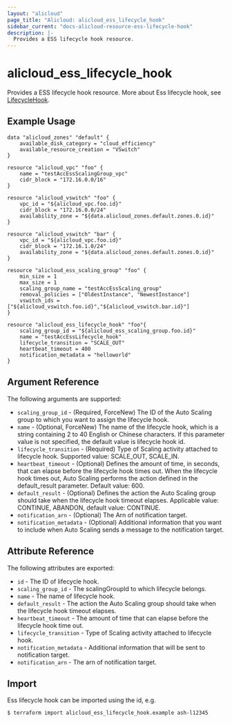 ```yaml
---
layout: "alicloud"
page_title: "Alicloud: alicloud_ess_lifecycle_hook"
sidebar_current: "docs-alicloud-resource-ess-lifecycle-hook"
description: |-
  Provides a ESS lifecycle hook resource.
---
```


# alicloud\_ess\_lifecycle\_hook

Provides a ESS lifecycle hook resource. More about Ess lifecycle hook, see [LifecycleHook](https://www.alibabacloud.com/help/doc-detail/73839.htm).

## Example Usage
```
data "alicloud_zones" "default" {
	available_disk_category = "cloud_efficiency"
	available_resource_creation = "VSwitch"
}

resource "alicloud_vpc" "foo" {
  	name = "testAccEssScalingGroup_vpc"
  	cidr_block = "172.16.0.0/16"
}

resource "alicloud_vswitch" "foo" {
  	vpc_id = "${alicloud_vpc.foo.id}"
  	cidr_block = "172.16.0.0/24"
	availability_zone = "${data.alicloud_zones.default.zones.0.id}"
}

resource "alicloud_vswitch" "bar" {
  	vpc_id = "${alicloud_vpc.foo.id}"
  	cidr_block = "172.16.1.0/24"
  	availability_zone = "${data.alicloud_zones.default.zones.0.id}"
}

resource "alicloud_ess_scaling_group" "foo" {
	min_size = 1
	max_size = 1
	scaling_group_name = "testAccEssScaling_group"
	removal_policies = ["OldestInstance", "NewestInstance"]
	vswitch_ids = ["${alicloud_vswitch.foo.id}","${alicloud_vswitch.bar.id}"]
}

resource "alicloud_ess_lifecycle_hook" "foo"{
	scaling_group_id = "${alicloud_ess_scaling_group.foo.id}"
	name = "testAccEssLifecycle_hook"
	lifecycle_transition = "SCALE_OUT"
	heartbeat_timeout = 400
	notification_metadata = "helloworld"
}
```

## Argument Reference

The following arguments are supported:

* `scaling_group_id` - (Required, ForceNew) The ID of the Auto Scaling group to which you want to assign the lifecycle hook.
* `name` - (Optional, ForceNew) The name of the lifecycle hook, which is a string containing 2 to 40 English or Chinese characters. If this parameter value is not specified, the default value is lifecycle hook id.
* `lifecycle_transition` - (Required) Type of Scaling activity attached to lifecycle hook. Supported value: SCALE_OUT, SCALE_IN.
* `heartbeat_timeout` - (Optional) Defines the amount of time, in seconds, that can elapse before the lifecycle hook times out. When the lifecycle hook times out, Auto Scaling performs the action defined in the default_result parameter. Default value: 600.
* `default_result` - (Optional) Defines the action the Auto Scaling group should take when the lifecycle hook timeout elapses. Applicable value: CONTINUE, ABANDON, default value: CONTINUE.
* `notification_arn` - (Optional) The Arn of notification target.
* `notification_metadata` - (Optional) Additional information that you want to include when Auto Scaling sends a message to the notification target.

## Attribute Reference

The following attributes are exported:

* `id` - The ID of lifecycle hook.
* `scaling_group_id` - The scalingGroupId to which lifecycle belongs.
* `name` - The name of lifecycle hook.
* `default_result` - The action the Auto Scaling group should take when the lifecycle hook timeout elapses.
* `heartbeat_timeout` - The amount of time that can elapse before the lifecycle hook time out.
* `lifecycle_transition` - Type of Scaling activity attached to lifecycle hook.
* `notification_metadata` - Additional information that will be sent to notification target.
* `notification_arn` - The arn of notification target.

## Import

Ess lifecycle hook can be imported using the id, e.g.

```
$ terraform import alicloud_ess_lifecycle_hook.example ash-l12345
```